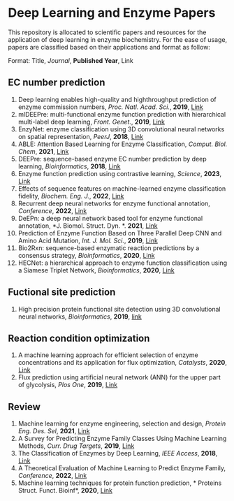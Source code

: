 # Deep Learning and Enzyme Papers
This repository is allocated to scientific papers and resources for the application of deep learning in enzyme biochemistry. For the ease of usage, papers are classified based on their applications and format as follow:

Format: Title, *Journal*, **Published Year**, Link

## EC number prediction

1. Deep learning enables high-quality and highthroughput prediction of enzyme commission numbers, *Proc. Natl. Acad. Sci.*, **2019**, [Link](https://www.pnas.org/doi/abs/10.1073/pnas.1821905116)
2. mlDEEPre: multi-functional enzyme function prediction with hierarchical multi-label deep learning, *Front. Genet.*, **2019**, [Link](https://www.frontiersin.org/articles/10.3389/fgene.2018.00714/full)
3. EnzyNet: enzyme classification using 3D convolutional neural networks on spatial representation, *PeerJ*, **2018**, [Link](https://peerj.com/articles/4750/)
4. ABLE: Attention Based Learning for Enzyme Classification, *Comput. Biol. Chem*, **2021**, [Link](https://www.sciencedirect.com/science/article/abs/pii/S1476927121001250)
5. DEEPre: sequence-based enzyme EC number prediction by deep learning, *Bioinformatics*, **2018**, [Link](https://academic.oup.com/bioinformatics/article/34/5/760/4562505)
6. Enzyme function prediction using contrastive learning, *Science*, **2023**, [Link](https://www.science.org/doi/abs/10.1126/science.adf2465)
7. Effects of sequence features on machine-learned enzyme classification fidelity, *Biochem. Eng. J.*, **2022**, [Link](https://www.sciencedirect.com/science/article/abs/pii/S1369703X22002819)
8. Recurrent deep neural networks for enzyme functional annotation, *Conference*, **2022**, [Link](https://link.springer.com/chapter/10.1007/978-3-030-86258-9_7)
9. DeEPn: a deep neural network based tool for enzyme functional annotation, *J. Biomol. Struct. Dyn. *. **2021**, [Link](https://www.tandfonline.com/doi/abs/10.1080/07391102.2020.1754292)
10. Prediction of Enzyme Function Based on Three Parallel Deep CNN and Amino Acid Mutation, *Int. J. Mol. Sci.*, **2019**, [Link](https://www.mdpi.com/477766)
11. Bio2Rxn: sequence-based enzymatic reaction predictions by a consensus strategy, *Bioinformatics*, **2020**, [Link](https://academic.oup.com/bioinformatics/article-abstract/36/11/3600/5766113)
12. HECNet: a hierarchical approach to enzyme function classification using a Siamese Triplet Network, *Bioinformatics*, **2020**, [Link](https://academic.oup.com/bioinformatics/article-abstract/36/17/4583/5843785)

## Fuctional site prediction

1. High precision protein functional site detection using 3D convolutional neural networks, *Bioinformatics*, **2019**, [link](https://academic.oup.com/bioinformatics/article-abstract/35/9/1503/5104336)

## Reaction condition optimization

1. A machine learning approach for efficient selection of enzyme concentrations and its application for flux optimization, *Catalysts*, **2020**, [Link](https://www.mdpi.com/2073-4344/10/3/291)
2. Flux prediction using artificial neural network (ANN) for the upper part of glycolysis, *Plos One*, **2019**, [Link](https://journals.plos.org/plosone/article?id=10.1371/journal.pone.0216178)

## Review

1. Machine learning for enzyme engineering, selection and design, *Protein Eng. Des. Sel*, **2021**, [Link](https://academic.oup.com/peds/article-abstract/doi/10.1093/protein/gzab019/6326465)
2. A Survey for Predicting Enzyme Family Classes Using Machine Learning Methods, *Curr. Drug Targets*, **2019**, [Link](https://www.ingentaconnect.com/content/ben/cdt/2019/00000020/00000005/art00007)
3. The Classification of Enzymes by Deep Learning, *IEEE Access*, **2018**, [Link](https://ieeexplore.ieee.org/abstract/document/9086514)
4. A Theoretical Evaluation of Machine Learning to Predict Enzyme Family, *Conference*, **2022**, [Link](https://ieeexplore.ieee.org/abstract/document/9752250/)
5. Machine learning techniques for protein function prediction, * Proteins Struct. Funct. Bioinf*, **2020**, [Link](https://onlinelibrary.wiley.com/doi/abs/10.1002/prot.25832)


